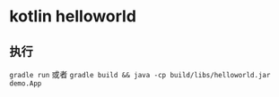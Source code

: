 # kotlin helloworld

## 执行
`gradle run` 或者 `gradle build && java -cp build/libs/helloworld.jar demo.App`
